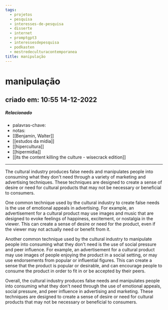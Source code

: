 ```yaml
---
tags:
  - projetos
  - pesquisa
  - interesses-de-pesquisa
  - disserte
  - internet
  - promptgpt3
  - interessesdepesquisa
  - podkasten
  - mestredeculturacontemporanea
title: manipulação
---
```


# manipulação

## criado em: 10:55 14-12-2022

##### Relacionado

- palavras-chave:
- notas:
- [[Benjamin, Walter]]
- [[estudos da mídia]]
- [[hipercultura]]
- [[hipermídia]]
- [[its the content killing the culture - wisecrack edition]]
---

The cultural industry produces false needs and manipulates people into consuming what they don't need through a variety of marketing and advertising techniques. These techniques are designed to create a sense of desire or need for cultural products that may not be necessary or beneficial to consumers.

One common technique used by the cultural industry to create false needs is the use of emotional appeals in advertising. For example, an advertisement for a cultural product may use images and music that are designed to evoke feelings of happiness, excitement, or nostalgia in the viewer. This can create a sense of desire or need for the product, even if the viewer may not actually need or benefit from it.

Another common technique used by the cultural industry to manipulate people into consuming what they don't need is the use of social pressure and peer influence. For example, an advertisement for a cultural product may use images of people enjoying the product in a social setting, or may use endorsements from popular or influential figures. This can create a sense that the product is popular or desirable, and can encourage people to consume the product in order to fit in or be accepted by their peers.

Overall, the cultural industry produces false needs and manipulates people into consuming what they don't need through the use of emotional appeals, social pressure, and peer influence in advertising and marketing. These techniques are designed to create a sense of desire or need for cultural products that may not be necessary or beneficial to consumers.
